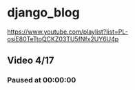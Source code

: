 # django_blog

https://www.youtube.com/playlist?list=PL-osiE80TeTtoQCKZ03TU5fNfx2UY6U4p

## Video 4/17

### Paused at 00:00:00

